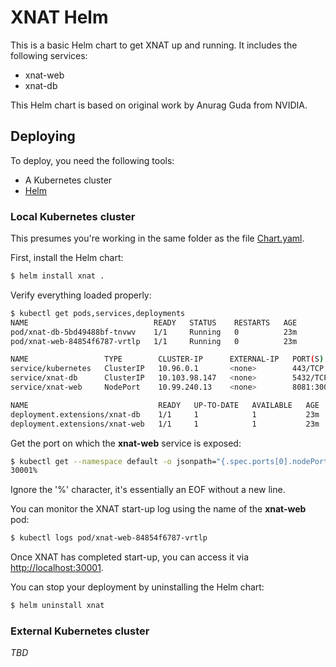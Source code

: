 # XNAT Helm #

This is a basic Helm chart to get XNAT up and running. It includes the following services:

* xnat-web
* xnat-db

This Helm chart is based on original work by Anurag Guda from NVIDIA.

## Deploying ##

To deploy, you need the following tools:

* A Kubernetes cluster
* [Helm](https://helm.sh/docs/intro/install)

### Local Kubernetes cluster ###

This presumes you're working in the same folder as the file [Chart.yaml](Chart.yaml).

First, install the Helm chart:

```bash
$ helm install xnat .
```

Verify everything loaded properly:

```bash
$ kubectl get pods,services,deployments
NAME                            READY   STATUS    RESTARTS   AGE
pod/xnat-db-5bd49488bf-tnvwv    1/1     Running   0          23m
pod/xnat-web-84854f6787-vrtlp   1/1     Running   0          23m

NAME                 TYPE        CLUSTER-IP      EXTERNAL-IP   PORT(S)                                      AGE
service/kubernetes   ClusterIP   10.96.0.1       <none>        443/TCP                                      14d
service/xnat-db      ClusterIP   10.103.98.147   <none>        5432/TCP                                     23m
service/xnat-web     NodePort    10.99.240.13    <none>        8081:30001/TCP,8000:32094/TCP,22:31058/TCP   23m

NAME                             READY   UP-TO-DATE   AVAILABLE   AGE
deployment.extensions/xnat-db    1/1     1            1           23m
deployment.extensions/xnat-web   1/1     1            1           23m
```

Get the port on which the **xnat-web** service is exposed:

```bash
$ kubectl get --namespace default -o jsonpath="{.spec.ports[0].nodePort}" svc xnat-web)
30001%
```

Ignore the '%' character, it's essentially an EOF without a new line.

You can monitor the XNAT start-up log using the name of the **xnat-web** pod:

```bash
$ kubectl logs pod/xnat-web-84854f6787-vrtlp
```

Once XNAT has completed start-up, you can access it via [http://localhost:30001](http://localhost:30001).

You can stop your deployment by uninstalling the Helm chart:

```bash
$ helm uninstall xnat
```

### External Kubernetes cluster ###

_TBD_
